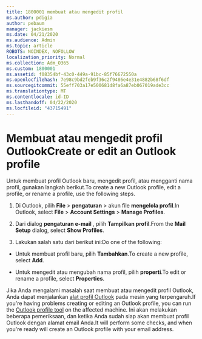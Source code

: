 ```yaml
---
title: 1800001 membuat atau mengedit profil
ms.author: pdigia
author: pebaum
manager: jackiesm
ms.date: 04/21/2020
ms.audience: Admin
ms.topic: article
ROBOTS: NOINDEX, NOFOLLOW
localization_priority: Normal
ms.collection: Adm_O365
ms.custom: 1800001
ms.assetid: f08354bf-43c0-449a-91bc-85f76672550a
ms.openlocfilehash: 7e98c9bd2feb9f36c2f9486e4e31e4882b68f6df
ms.sourcegitcommit: 55eff703a17e500681d8fa6a87eb067019ade3cc
ms.translationtype: MT
ms.contentlocale: id-ID
ms.lasthandoff: 04/22/2020
ms.locfileid: "43715491"
---
```

# <a name="create-or-edit-an-outlook-profile"></a><span data-ttu-id="97d7f-102">Membuat atau mengedit profil Outlook</span><span class="sxs-lookup"><span data-stu-id="97d7f-102">Create or edit an Outlook profile</span></span>

<span data-ttu-id="97d7f-103">Untuk membuat profil Outlook baru, mengedit profil, atau mengganti nama profil, gunakan langkah berikut.</span><span class="sxs-lookup"><span data-stu-id="97d7f-103">To create a new Outlook profile, edit a profile, or rename a profile, use the following steps.</span></span>
  
1. <span data-ttu-id="97d7f-104">Di Outlook, pilih **File** \> **pengaturan** \> akun file **mengelola profil**.</span><span class="sxs-lookup"><span data-stu-id="97d7f-104">In Outlook, select **File** \> **Account Settings** \> **Manage Profiles**.</span></span>
    
2. <span data-ttu-id="97d7f-105">Dari dialog **pengaturan e-mail** , pilih **Tampilkan profil**.</span><span class="sxs-lookup"><span data-stu-id="97d7f-105">From the **Mail Setup** dialog, select **Show Profiles**.</span></span>
    
3. <span data-ttu-id="97d7f-106">Lakukan salah satu dari berikut ini:</span><span class="sxs-lookup"><span data-stu-id="97d7f-106">Do one of the following:</span></span>
    
  - <span data-ttu-id="97d7f-107">Untuk membuat profil baru, pilih **Tambahkan**.</span><span class="sxs-lookup"><span data-stu-id="97d7f-107">To create a new profile, select **Add**.</span></span>
    
  - <span data-ttu-id="97d7f-108">Untuk mengedit atau mengubah nama profil, pilih **properti**.</span><span class="sxs-lookup"><span data-stu-id="97d7f-108">To edit or rename a profile, select **Properties**.</span></span>
    
<span data-ttu-id="97d7f-109">Jika Anda mengalami masalah saat membuat atau mengedit profil Outlook, Anda dapat menjalankan [alat profil Outlook](https://aka.ms/SaRA-OutlookSetupProfile) pada mesin yang terpengaruh.</span><span class="sxs-lookup"><span data-stu-id="97d7f-109">If you're having problems creating or editing an Outlook profile, you can run the [Outlook profile tool](https://aka.ms/SaRA-OutlookSetupProfile) on the affected machine.</span></span> <span data-ttu-id="97d7f-110">Ini akan melakukan beberapa pemeriksaan, dan ketika Anda sudah siap akan membuat profil Outlook dengan alamat email Anda.</span><span class="sxs-lookup"><span data-stu-id="97d7f-110">It will perform some checks, and when you're ready will create an Outlook profile with your email address.</span></span> 
  

